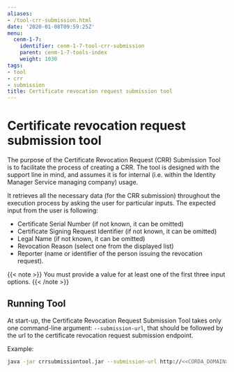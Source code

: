 ```yaml
---
aliases:
- /tool-crr-submission.html
date: '2020-01-08T09:59:25Z'
menu:
  cenm-1-7:
    identifier: cenm-1-7-tool-crr-submission
    parent: cenm-1-7-tools-index
    weight: 1030
tags:
- tool
- crr
- submission
title: Certificate revocation request submission tool
---
```



# Certificate revocation request submission tool

The purpose of the Certificate Revocation Request (CRR) Submission Tool is to facilitate the process of creating a CRR.
The tool is designed with the support line in mind, and assumes it is for internal (i.e. within the Identity Manager Service managing company) usage.

It retrieves all the necessary data (for the CRR submission) throughout the execution process by asking the user for particular inputs.
The expected input from the user is following:


* Certificate Serial Number (if not known, it can be omitted)
* Certificate Signing Request Identifier (if not known, it can be omitted)
* Legal Name (if not known, it can be omitted)
* Revocation Reason (select one from the displayed list)
* Reporter (name or identifier of the person issuing the revocation request).

{{< note >}} You must provide a value for at least one of the first three input options. {{< /note >}}


## Running Tool

At start-up, the Certificate Revocation Request Submission Tool takes only one command-line argument: `--submission-url`,
that should be followed by the url to the certificate revocation request submission endpoint.

Example:

```bash
java -jar crrsubmissiontool.jar --submission-url http://<<CORDA_DOMAIN>>/certificate-revocation-request
```
